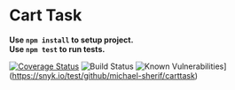 # Cart Task #
**Use `npm install` to setup project.**  
**Use `npm test` to run tests.**

[![Coverage Status](https://coveralls.io/repos/michael-sherif/CartTask/badge.svg?branch=master)](https://coveralls.io/r/michael-sherif/CartTask?branch=master)
![Build Status](https://travis-ci.org/michael-sherif/CartTask.svg?branch=master)
![Known Vulnerabilities](https://snyk.io/test/github/michael-sherif/carttask/badge.svg)](https://snyk.io/test/github/michael-sherif/carttask)
